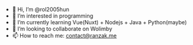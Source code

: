- 👋 Hi, I’m @rol2005hun
- 👀 I’m interested in programming
- 🌱 I’m currently learning Vue(Nuxt) + Nodejs + Java + Python(maybe)
- 💞️ I’m looking to collaborate on Wolimby
- 📫 How to reach me: contact@ranzak.me

<!---
rol2005hun/rol2005hun is a ✨ special ✨ repository because its `README.md` (this file) appears on your GitHub profile.
You can click the Preview link to take a look at your changes.
--->
